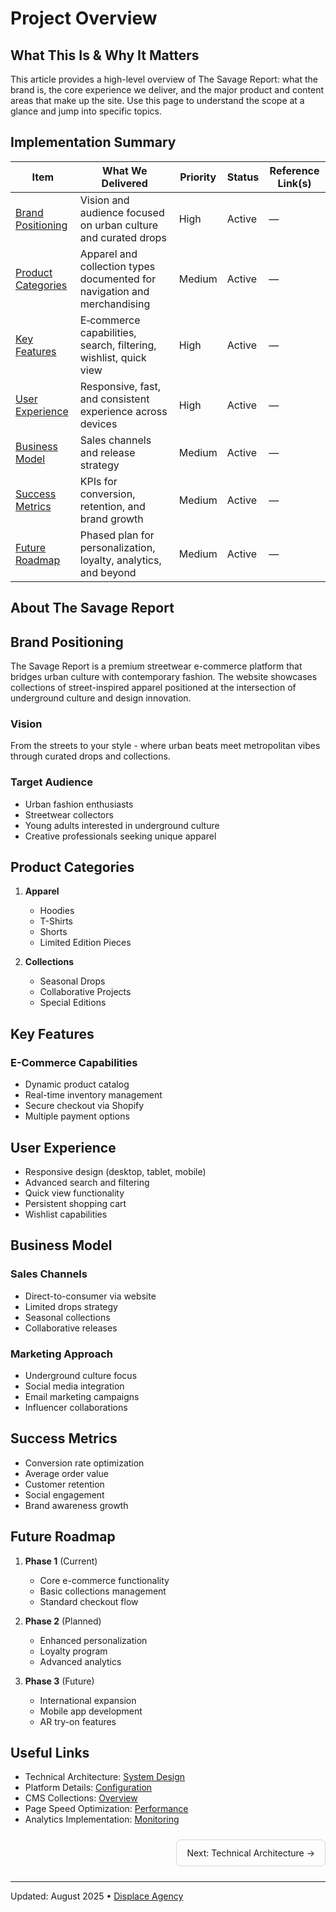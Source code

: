 # Project Overview

## What This Is & Why It Matters
This article provides a high-level overview of The Savage Report: what the brand is, the core experience we deliver, and the major product and content areas that make up the site. Use this page to understand the scope at a glance and jump into specific topics.

## Implementation Summary

| Item | What We Delivered | Priority | Status | Reference Link(s) |
|------|-------------------|----------|--------|-------------------|
| [Brand Positioning](#brand-positioning) | Vision and audience focused on urban culture and curated drops | High | Active | — |
| [Product Categories](#product-categories) | Apparel and collection types documented for navigation and merchandising | Medium | Active | — |
| [Key Features](#key-features) | E‑commerce capabilities, search, filtering, wishlist, quick view | High | Active | — |
| [User Experience](#user-experience) | Responsive, fast, and consistent experience across devices | High | Active | — |
| [Business Model](#business-model) | Sales channels and release strategy | Medium | Active | — |
| [Success Metrics](#success-metrics) | KPIs for conversion, retention, and brand growth | Medium | Active | — |
| [Future Roadmap](#future-roadmap) | Phased plan for personalization, loyalty, analytics, and beyond | Medium | Active | — |

<a id="brand-positioning"></a>
## About The Savage Report

## Brand Positioning
The Savage Report is a premium streetwear e-commerce platform that bridges urban culture with contemporary fashion. The website showcases collections of street-inspired apparel positioned at the intersection of underground culture and design innovation.

### Vision
From the streets to your style - where urban beats meet metropolitan vibes through curated drops and collections.

### Target Audience
- Urban fashion enthusiasts
- Streetwear collectors  
- Young adults interested in underground culture
- Creative professionals seeking unique apparel

<a id="product-categories"></a>
## Product Categories

1. **Apparel**
   - Hoodies
   - T-Shirts
   - Shorts
   - Limited Edition Pieces

2. **Collections**
   - Seasonal Drops
   - Collaborative Projects
   - Special Editions

<a id="key-features"></a>
## Key Features

### E-Commerce Capabilities
- Dynamic product catalog
- Real-time inventory management
- Secure checkout via Shopify
- Multiple payment options

<a id="user-experience"></a>
## User Experience
- Responsive design (desktop, tablet, mobile)
- Advanced search and filtering
- Quick view functionality
- Persistent shopping cart
- Wishlist capabilities

<a id="business-model"></a>
## Business Model

### Sales Channels
- Direct-to-consumer via website
- Limited drops strategy
- Seasonal collections
- Collaborative releases

### Marketing Approach
- Underground culture focus
- Social media integration
- Email marketing campaigns
- Influencer collaborations

<a id="success-metrics"></a>
## Success Metrics

- Conversion rate optimization
- Average order value
- Customer retention
- Social engagement
- Brand awareness growth

<a id="future-roadmap"></a>
## Future Roadmap

1. **Phase 1** (Current)
   - Core e-commerce functionality
   - Basic collections management
   - Standard checkout flow

2. **Phase 2** (Planned)
   - Enhanced personalization
   - Loyalty program
   - Advanced analytics

3. **Phase 3** (Future)
   - International expansion
   - Mobile app development
   - AR try-on features

## Useful Links
- Technical Architecture: [System Design](./02-technical-architecture.md)
- Platform Details: [Configuration](./03-platform-details.md)
- CMS Collections: [Overview](./04-cms-collections.md)
- Page Speed Optimization: [Performance](./06-page-speed-optimization.md)
- Analytics Implementation: [Monitoring](./07-analytics-implementation.md)

<div style="display:flex;justify-content:space-between;gap:12px;margin:24px 0;">
  <span></span>
  <a href="02-technical-architecture.md" style="padding:12px 16px;border:1px solid #d0d7de;border-radius:8px;text-decoration:none;">Next: Technical Architecture →</a>
</div>

---
Updated: August 2025 • <a href="https://github.com/displace-agency" target="_blank" rel="noopener noreferrer">Displace Agency</a>
